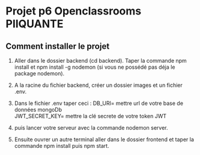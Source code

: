 # Projet p6 Openclassrooms PIIQUANTE

## Comment installer le projet
1. Aller dans le dossier backend (cd backend).
Taper la commande npm install et npm install -g nodemon (si vous ne possédé pas déja le package nodemon).

1. A la racine du fichier backend, créer un dossier images et un fichier .env.

1. Dans le fichier .env taper ceci : 
DB_URl= mettre url de votre base de données mongoDb  
JWT_SECRET_KEY= mettre la clé secrete de votre token JWT
1. puis lancer votre serveur avec la commande nodemon server.
3. Ensuite ouvrer un autre terminal aller dans le dossier frontend et taper la commande npm install puis npm start.



